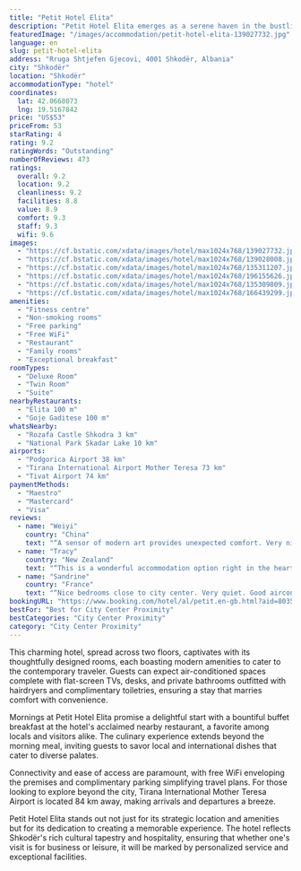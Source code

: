 ```yaml
---
title: "Petit Hotel Elita"
description: "Petit Hotel Elita emerges as a serene haven in the bustling heart of Shkodër city center, offering a blend of comfort and convenience mere kilometers from the historic Rozafa Castle Shkodra and the picturesque Lake Skadar."
featuredImage: "/images/accommodation/petit-hotel-elita-139027732.jpg"
language: en
slug: petit-hotel-elita
address: "Rruga Shtjefen Gjecovi, 4001 Shkodër, Albania"
city: "Shkodër"
location: "Shkodër"
accommodationType: "hotel"
coordinates:
  lat: 42.0668073
  lng: 19.5167842
price: "US$53"
priceFrom: 53
starRating: 4
rating: 9.2
ratingWords: "Outstanding"
numberOfReviews: 473
ratings:
  overall: 9.2
  location: 9.2
  cleanliness: 9.2
  facilities: 8.8
  value: 8.9
  comfort: 9.3
  staff: 9.3
  wifi: 9.6
images:
  - "https://cf.bstatic.com/xdata/images/hotel/max1024x768/139027732.jpg?k=471b64914e8629fbce9374b1c08907b9e343a3498a418f571640045a92417302&o=&hp=1"
  - "https://cf.bstatic.com/xdata/images/hotel/max1024x768/139028008.jpg?k=03c34794e9331136dbc266579e90a177c8592d254baf28356a329ccb8039a65b&o=&hp=1"
  - "https://cf.bstatic.com/xdata/images/hotel/max1024x768/135311207.jpg?k=8c458781cb9980f65cd620f854394b7f1e838e3aedf34344734b698f1766878c&o=&hp=1"
  - "https://cf.bstatic.com/xdata/images/hotel/max1024x768/196155626.jpg?k=9804b86925c38bcac98bd0e312f3094b242d475573a68cadfecd77c0b9a0e3a9&o=&hp=1"
  - "https://cf.bstatic.com/xdata/images/hotel/max1024x768/135309809.jpg?k=17ec3ebeeabc0c260ee6bd4edef2d578263844f70fd453fb4501fe96d2fc14ce&o=&hp=1"
  - "https://cf.bstatic.com/xdata/images/hotel/max1024x768/166439299.jpg?k=9aed3490aad8bce1bb9dd08eab246e085cdb026c50a0eaedd0a47bba14279d1e&o=&hp=1"
amenities:
  - "Fitness centre"
  - "Non-smoking rooms"
  - "Free parking"
  - "Free WiFi"
  - "Restaurant"
  - "Family rooms"
  - "Exceptional breakfast"
roomTypes:
  - "Deluxe Room"
  - "Twin Room"
  - "Suite"
nearbyRestaurants:
  - "Elita 100 m"
  - "Goje Gaditese 100 m"
whatsNearby:
  - "Rozafa Castle Shkodra 3 km"
  - "National Park Skadar Lake 10 km"
airports:
  - "Podgorica Airport 38 km"
  - "Tirana International Airport Mother Teresa 73 km"
  - "Tivat Airport 74 km"
paymentMethods:
  - "Maestro"
  - "Mastercard"
  - "Visa"
reviews:
  - name: "Weiyi"
    country: "China"
    text: "“A sensor of modern art provides unexpected comfort. Very nice handsome guy leaves none of our requests unsolved.”"
  - name: "Tracy"
    country: "New Zealand"
    text: "“This is a wonderful accommodation option right in the heart of the city! A large parking area is available in an empty section, right across the road from the hotel. The staff here are super efficient and friendly. We were leaving early, so a...”"
  - name: "Sandrine"
    country: "France"
    text: "“Nice bedrooms close to city center. Very quiet. Good aircon.”"
bookingURL: "https://www.booking.com/hotel/al/petit.en-gb.html?aid=8035640"
bestFor: "Best for City Center Proximity"
bestCategories: "City Center Proximity"
category: "City Center Proximity"
---
```


This charming hotel, spread across two floors, captivates with its thoughtfully designed rooms, each boasting modern amenities to cater to the contemporary traveler. Guests can expect air-conditioned spaces complete with flat-screen TVs, desks, and private bathrooms outfitted with hairdryers and complimentary toiletries, ensuring a stay that marries comfort with convenience.

Mornings at Petit Hotel Elita promise a delightful start with a bountiful buffet breakfast at the hotel's acclaimed nearby restaurant, a favorite among locals and visitors alike. The culinary experience extends beyond the morning meal, inviting guests to savor local and international dishes that cater to diverse palates.

Connectivity and ease of access are paramount, with free WiFi enveloping the premises and complimentary parking simplifying travel plans. For those looking to explore beyond the city, Tirana International Mother Teresa Airport is located 84 km away, making arrivals and departures a breeze.

Petit Hotel Elita stands out not just for its strategic location and amenities but for its dedication to creating a memorable experience. The hotel reflects Shkodër's rich cultural tapestry and hospitality, ensuring that whether one's visit is for business or leisure, it will be marked by personalized service and exceptional facilities.